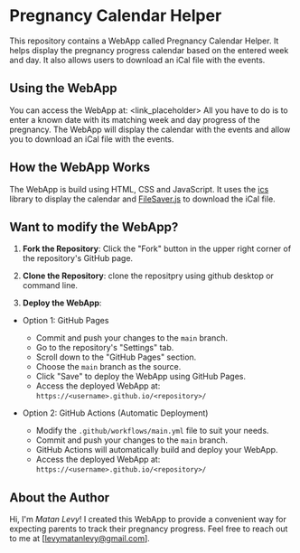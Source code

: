 # Pregnancy Calendar Helper

This repository contains a WebApp called Pregnancy Calendar Helper. It helps display the pregnancy progress calendar based on the entered week and day. It also allows users to download an iCal file with the events.

## Using the WebApp

You can access the WebApp at: <link_placeholder>
All you have to do is to enter a known date with its matching week and day progress of the pregnancy. The WebApp will display the calendar with the events and allow you to download an iCal file with the events.

## How the WebApp Works

The WebApp is build using HTML, CSS and JavaScript. It uses the [ics](https://) library to display the calendar and [FileSaver.js](https://)
to download the iCal file.

## Want to modify the WebApp?

1. **Fork the Repository**: Click the "Fork" button in the upper right corner of the repository's GitHub page.

2. **Clone the Repository**: clone the repositpry using github desktop or command line.

3. **Deploy the WebApp**:

- Option 1: GitHub Pages
  - Commit and push your changes to the `main` branch.
  - Go to the repository's "Settings" tab.
  - Scroll down to the "GitHub Pages" section.
  - Choose the `main` branch as the source.
  - Click "Save" to deploy the WebApp using GitHub Pages.
  - Access the deployed WebApp at: `https://<username>.github.io/<repository>/`

- Option 2: GitHub Actions (Automatic Deployment)
  - Modify the `.github/workflows/main.yml` file to suit your needs.
  - Commit and push your changes to the `main` branch.
  - GitHub Actions will automatically build and deploy your WebApp.
  - Access the deployed WebApp at: `https://<username>.github.io/<repository>/`

## About the Author

Hi, I'm _Matan Levy_! I created this WebApp to provide a convenient way for expecting parents to track their pregnancy progress. Feel free to reach out to me at [levymatanlevy@gmail.com].
